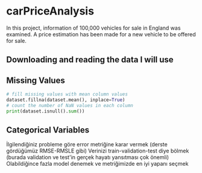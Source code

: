 # carPriceAnalysis
In this project, information of 100,000 vehicles for sale in England was examined. A price estimation has been made for a new vehicle to be offered for sale.

## Downloading and reading the data I will use

## Missing Values

```python
# fill missing values with mean column values
dataset.fillna(dataset.mean(), inplace=True)
# count the number of NaN values in each column
print(dataset.isnull().sum())
```


## Categorical Variables


İlgilendiğiniz probleme göre error metriğine karar vermek (derste gördüğümüz RMSE-RMSLE gibi)
Verinizi train-validation-test diye bölmek (burada validation ve test'in gerçek hayatı yansıtması çok önemli)
Olabildiğince fazla model denemek ve metriğimizde en iyi yapanı seçmek
